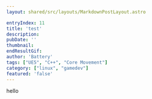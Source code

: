 ```yaml
---
layout: shared/src/layouts/MarkdownPostLayout.astro

entryIndex: 11
title: 'test'
description: 
pubDate: ''
thumbnail: 
endResultGif: 
author: 'Battery'
tags: ["UE5", "C++", "Core Movement"]
category: ["linux", "gamedev"]
featured: 'false'
---
```


hello